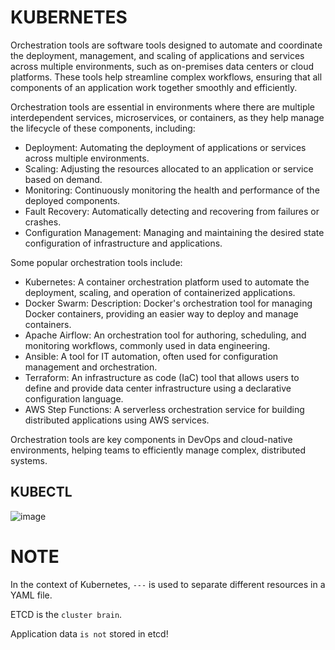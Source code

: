 # KUBERNETES
Orchestration tools are software tools designed to automate and coordinate the deployment, management, and scaling of applications and services across multiple environments, such as on-premises data centers or cloud platforms. These tools help streamline complex workflows, ensuring that all components of an application work together smoothly and efficiently.

Orchestration tools are essential in environments where there are multiple interdependent services, microservices, or containers, as they help manage the lifecycle of these components, including:

+ Deployment: Automating the deployment of applications or services across multiple environments.
+ Scaling: Adjusting the resources allocated to an application or service based on demand.
+ Monitoring: Continuously monitoring the health and performance of the deployed components.
+ Fault Recovery: Automatically detecting and recovering from failures or crashes.
+ Configuration Management: Managing and maintaining the desired state configuration of infrastructure and applications.

Some popular orchestration tools include:

+ Kubernetes: A container orchestration platform used to automate the deployment, scaling, and operation of containerized applications.
+ Docker Swarm: Description: Docker's orchestration tool for managing Docker containers, providing an easier way to deploy and manage containers.
+ Apache Airflow: An orchestration tool for authoring, scheduling, and monitoring workflows, commonly used in data engineering.
+ Ansible: A tool for IT automation, often used for configuration management and orchestration.
+ Terraform: An infrastructure as code (IaC) tool that allows users to define and provide data center infrastructure using a declarative configuration language.
+ AWS Step Functions: A serverless orchestration service for building distributed applications using AWS services.

Orchestration tools are key components in DevOps and cloud-native environments, helping teams to efficiently manage complex, distributed systems.
## KUBECTL
![image](https://github.com/user-attachments/assets/6455d829-66e8-4fd7-98a2-07c8feeb4861)

# NOTE
In the context of Kubernetes, `---` is used to separate different resources in a YAML file.

ETCD is the `cluster brain`.

Application data `is not` stored in etcd!


